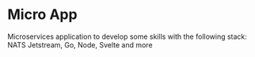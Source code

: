 # Micro App

Microservices application to develop some skills with the following stack: NATS Jetstream, Go, Node, Svelte and more
